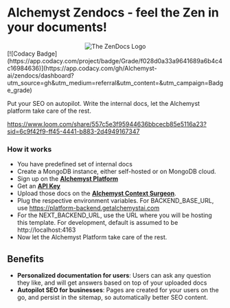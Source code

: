 # Alchemyst Zendocs - feel the Zen in your documents!
<center><img src="https://github.com/user-attachments/assets/e255dc5c-d6e3-4596-9e87-bb62ca9bb1f2" alt="The ZenDocs Logo" /></center>
[![Codacy Badge](https://app.codacy.com/project/badge/Grade/f028d0a33a9641689a6b4c4c16984636)](https://app.codacy.com/gh/Alchemyst-ai/zendocs/dashboard?utm_source=gh&utm_medium=referral&utm_content=&utm_campaign=Badge_grade)

Put your SEO on autopilot. Write the internal docs, let the Alchemyst platform take care of the rest.

https://www.loom.com/share/557c5e3f95944636bbcecb85e5116a23?sid=6c9f42f9-ff45-4441-b883-2d4949167347

### How it works

- You have predefined set of internal docs
- Create a MongoDB instance, either self-hosted or on MongoDB cloud.
- Sign up on the [**Alchemyst Platform**](https://platform.getalchemystai.com)
- Get an [**API Key**](https://platform.getalchemystai.com/settings)
- Upload those docs on the [**Alchemyst Context Surgeon**](https://platform.getalchemystai.com/context).
- Plug the respective environment variables. For BACKEND_BASE_URL, use https://platform-backend.getalchemystai.com
- For the NEXT_BACKEND_URL, use the URL where you will be hosting this template. For development, default is assumed to be http://localhost:4163
- Now let the Alchemyst Platform take care of the rest.

## Benefits

- **Personalized documentation for users**: Users can ask any question they like, and will get answers based on top of your uploaded docs
- **Autopilot SEO for businesses**: Pages are created for your users on the go, and persist in the sitemap, so automatically better SEO content.
